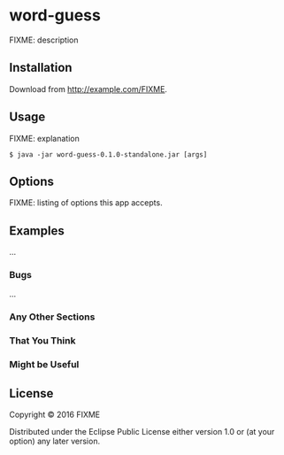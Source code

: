 # word-guess

FIXME: description

## Installation

Download from http://example.com/FIXME.

## Usage

FIXME: explanation

    $ java -jar word-guess-0.1.0-standalone.jar [args]

## Options

FIXME: listing of options this app accepts.

## Examples

...

### Bugs

...

### Any Other Sections
### That You Think
### Might be Useful

## License

Copyright © 2016 FIXME

Distributed under the Eclipse Public License either version 1.0 or (at
your option) any later version.

